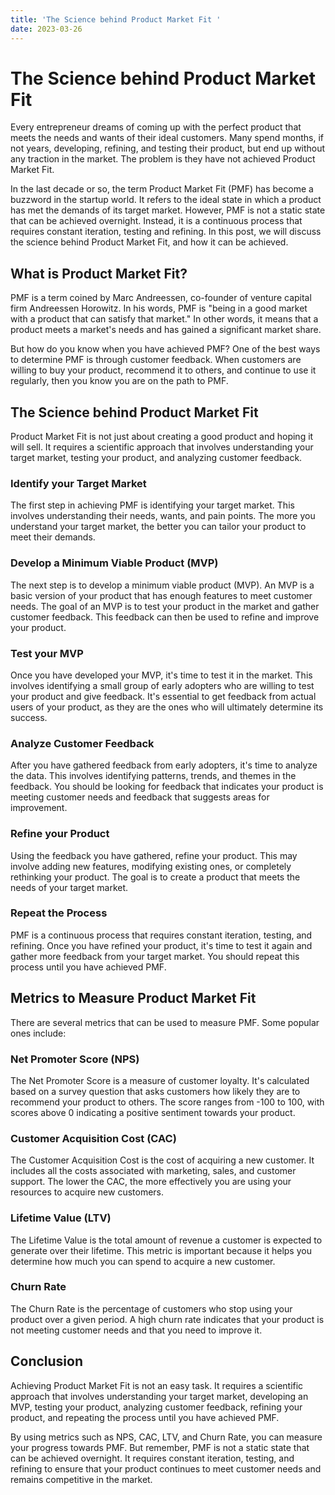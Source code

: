 ```yaml
---
title: 'The Science behind Product Market Fit '
date: 2023-03-26
---
```


# The Science behind Product Market Fit

Every entrepreneur dreams of coming up with the perfect product that meets the needs and wants of their ideal customers. Many spend months, if not years, developing, refining, and testing their product, but end up without any traction in the market. The problem is they have not achieved Product Market Fit.

In the last decade or so, the term Product Market Fit (PMF) has become a buzzword in the startup world. It refers to the ideal state in which a product has met the demands of its target market. However, PMF is not a static state that can be achieved overnight. Instead, it is a continuous process that requires constant iteration, testing and refining. In this post, we will discuss the science behind Product Market Fit, and how it can be achieved.


## What is Product Market Fit?

PMF is a term coined by Marc Andreessen, co-founder of venture capital firm Andreessen Horowitz. In his words, PMF is "being in a good market with a product that can satisfy that market." In other words, it means that a product meets a market's needs and has gained a significant market share.

But how do you know when you have achieved PMF? One of the best ways to determine PMF is through customer feedback. When customers are willing to buy your product, recommend it to others, and continue to use it regularly, then you know you are on the path to PMF.

## The Science behind Product Market Fit

Product Market Fit is not just about creating a good product and hoping it will sell. It requires a scientific approach that involves understanding your target market, testing your product, and analyzing customer feedback.

### Identify your Target Market

The first step in achieving PMF is identifying your target market. This involves understanding their needs, wants, and pain points. The more you understand your target market, the better you can tailor your product to meet their demands.

### Develop a Minimum Viable Product (MVP)

The next step is to develop a minimum viable product (MVP). An MVP is a basic version of your product that has enough features to meet customer needs. The goal of an MVP is to test your product in the market and gather customer feedback. This feedback can then be used to refine and improve your product.

### Test your MVP

Once you have developed your MVP, it's time to test it in the market. This involves identifying a small group of early adopters who are willing to test your product and give feedback. It's essential to get feedback from actual users of your product, as they are the ones who will ultimately determine its success.

### Analyze Customer Feedback

After you have gathered feedback from early adopters, it's time to analyze the data. This involves identifying patterns, trends, and themes in the feedback. You should be looking for feedback that indicates your product is meeting customer needs and feedback that suggests areas for improvement.

### Refine your Product

Using the feedback you have gathered, refine your product. This may involve adding new features, modifying existing ones, or completely rethinking your product. The goal is to create a product that meets the needs of your target market.

### Repeat the Process

PMF is a continuous process that requires constant iteration, testing, and refining. Once you have refined your product, it's time to test it again and gather more feedback from your target market. You should repeat this process until you have achieved PMF.

## Metrics to Measure Product Market Fit

There are several metrics that can be used to measure PMF. Some popular ones include:

### Net Promoter Score (NPS)

The Net Promoter Score is a measure of customer loyalty. It's calculated based on a survey question that asks customers how likely they are to recommend your product to others. The score ranges from -100 to 100, with scores above 0 indicating a positive sentiment towards your product.

### Customer Acquisition Cost (CAC)

The Customer Acquisition Cost is the cost of acquiring a new customer. It includes all the costs associated with marketing, sales, and customer support. The lower the CAC, the more effectively you are using your resources to acquire new customers.

### Lifetime Value (LTV)

The Lifetime Value is the total amount of revenue a customer is expected to generate over their lifetime. This metric is important because it helps you determine how much you can spend to acquire a new customer.

### Churn Rate

The Churn Rate is the percentage of customers who stop using your product over a given period. A high churn rate indicates that your product is not meeting customer needs and that you need to improve it.

## Conclusion

Achieving Product Market Fit is not an easy task. It requires a scientific approach that involves understanding your target market, developing an MVP, testing your product, analyzing customer feedback, refining your product, and repeating the process until you have achieved PMF.

By using metrics such as NPS, CAC, LTV, and Churn Rate, you can measure your progress towards PMF. But remember, PMF is not a static state that can be achieved overnight. It requires constant iteration, testing, and refining to ensure that your product continues to meet customer needs and remains competitive in the market.
